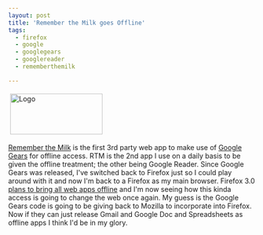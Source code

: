 ```yaml
---
layout: post
title: 'Remember the Milk goes Offline'
tags:
  - firefox
  - google
  - googlegears
  - googlereader
  - rememberthemilk

---
```


<img src="http://www.the8thsign.com/wp-content/uploads/2007/06/logo.png" alt="Logo" border="0" height="83" hspace="4" vspace="4" width="188" />

<a href="http://blog.rememberthemilk.com/2007/06/tasks-on-plane.html">Remember the Milk</a> is the first 3rd party web app to make use of <a href="http://gears.google.com/">Google Gears</a> for offline access. RTM is the 2nd app I use on a daily basis to be given the offline treatment; the other being Google Reader. Since Google Gears was released, I've switched back to Firefox just so I could play around with it and now I'm back to a Firefox as my main browser. Firefox 3.0 <a href="http://www.readwriteweb.com/archives/firefox_3_offline_apps.php">plans to bring all web apps offline</a> and I'm now seeing how this kinda access is going to change the web once again. My guess is the Google Gears code is going to be giving back to Mozilla to incorporate into Firefox. Now if they can just release Gmail and Google Doc and Spreadsheets as offline apps I think I'd be in my glory.
<!-- technorati tags start -->
<!-- technorati tags end -->
